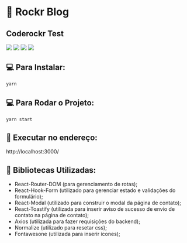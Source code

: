 # :metal: Rockr Blog

## Coderockr Test

<p>
<img src="https://img.shields.io/badge/-React-blue">
<img src="https://img.shields.io/badge/-JavaScript-yellow">
<img src="https://img.shields.io/badge/-HTML-green">
<img src="https://img.shields.io/badge/-CSS-red"></p>

## :computer: Para Instalar:

```sh
yarn
```

## :computer: Para Rodar o Projeto:

```sh
yarn start
```

## :rocket: Executar no endereço:

http://localhost:3000/

## :scroll: Bibliotecas Utilizadas:

- React-Router-DOM (para gerenciamento de rotas);
- React-Hook-Form (utilizado para gerenciar estado e validações do formulário);
- React-Modal (utilizado para construir o modal da página de contato);
- React-Toastify (utilizada para inserir aviso de sucesso de envio de contato na página de contato);
- Axios (utilizada para fazer requisições do backend);
- Normalize (utilizado para resetar css);
- Fontawesone (utilizada para inserir ícones);
